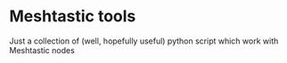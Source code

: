 # Meshtastic tools

Just a collection of (well, hopefully useful) python script which work with Meshtastic nodes
